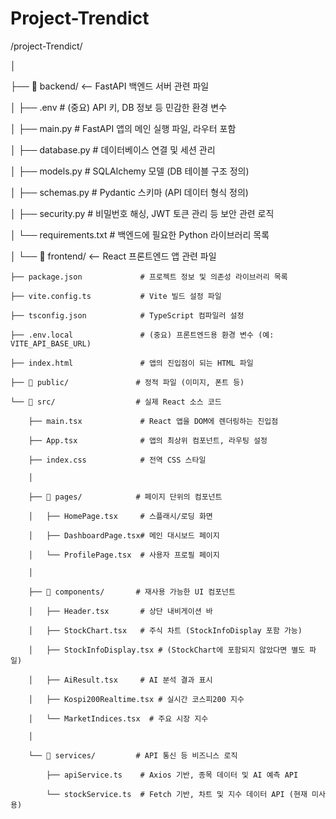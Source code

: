 # Project-Trendict

/project-Trendict/

│

├── 📂 backend/                  <-- FastAPI 백엔드 서버 관련 파일

│   ├── .env                     # (중요) API 키, DB 정보 등 민감한 환경 변수

│   ├── main.py                  # FastAPI 앱의 메인 실행 파일, 라우터 포함

│   ├── database.py              # 데이터베이스 연결 및 세션 관리

│   ├── models.py                # SQLAlchemy 모델 (DB 테이블 구조 정의)

│   ├── schemas.py               # Pydantic 스키마 (API 데이터 형식 정의)

│   ├── security.py              # 비밀번호 해싱, JWT 토큰 관리 등 보안 관련 로직

│   └── requirements.txt         # 백엔드에 필요한 Python 라이브러리 목록

│
└── 📂 frontend/                 <-- React 프론트엔드 앱 관련 파일

    ├── package.json             # 프로젝트 정보 및 의존성 라이브러리 목록
    
    ├── vite.config.ts           # Vite 빌드 설정 파일
    
    ├── tsconfig.json            # TypeScript 컴파일러 설정
    
    ├── .env.local               # (중요) 프론트엔드용 환경 변수 (예: VITE_API_BASE_URL)
    
    ├── index.html               # 앱의 진입점이 되는 HTML 파일
    
    ├── 📂 public/               # 정적 파일 (이미지, 폰트 등)
    
    └── 📂 src/                  # 실제 React 소스 코드
    
        ├── main.tsx             # React 앱을 DOM에 렌더링하는 진입점
        
        ├── App.tsx              # 앱의 최상위 컴포넌트, 라우팅 설정
        
        ├── index.css            # 전역 CSS 스타일
        
        │
        
        ├── 📂 pages/            # 페이지 단위의 컴포넌트
        
        │   ├── HomePage.tsx     # 스플래시/로딩 화면
        
        │   ├── DashboardPage.tsx# 메인 대시보드 페이지
        
        │   └── ProfilePage.tsx  # 사용자 프로필 페이지
        
        │
        
        ├── 📂 components/       # 재사용 가능한 UI 컴포넌트
        
        │   ├── Header.tsx       # 상단 내비게이션 바
        
        │   ├── StockChart.tsx   # 주식 차트 (StockInfoDisplay 포함 가능)
        
        │   ├── StockInfoDisplay.tsx # (StockChart에 포함되지 않았다면 별도 파일)
        
        │   ├── AiResult.tsx     # AI 분석 결과 표시
        
        │   ├── Kospi200Realtime.tsx # 실시간 코스피200 지수
        
        │   └── MarketIndices.tsx  # 주요 시장 지수
        
        │
        
        └── 📂 services/         # API 통신 등 비즈니스 로직
        
            ├── apiService.ts    # Axios 기반, 종목 데이터 및 AI 예측 API
            
            └── stockService.ts  # Fetch 기반, 차트 및 지수 데이터 API (현재 미사용)
